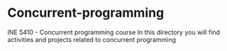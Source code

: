 # Concurrent-programming
INE 5410 - Concurrent programming course
In this directory you will find activities and projects related to concurrent programming
